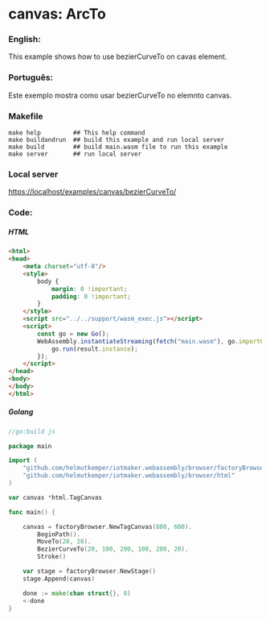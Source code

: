 # canvas: ArcTo

### English:

This example shows how to use bezierCurveTo on cavas element.

### Português:

Este exemplo mostra como usar bezierCurveTo no elemnto canvas.

### Makefile

```shell
make help         ## This help command
make buildandrun  ## build this example and run local server
make build        ## build main.wasm file to run this example
make server       ## run local server
```

### Local server

[https://localhost/examples/canvas/bezierCurveTo/](https://localhost/examples/canvas/bezierCurveTo/)

### Code:

##### HTML

```html
<html>
<head>
    <meta charset="utf-8"/>
    <style>
        body {
            margin: 0 !important;
            padding: 0 !important;
        }
    </style>
    <script src="../../support/wasm_exec.js"></script>
    <script>
        const go = new Go();
        WebAssembly.instantiateStreaming(fetch("main.wasm"), go.importObject).then((result) => {
            go.run(result.instance);
        });
    </script>
</head>
<body>
</body>
</html>
```

##### Golang

```go
//go:build js

package main

import (
	"github.com/helmutkemper/iotmaker.webassembly/browser/factoryBrowser"
	"github.com/helmutkemper/iotmaker.webassembly/browser/html"
)

var canvas *html.TagCanvas

func main() {

	canvas = factoryBrowser.NewTagCanvas(800, 600).
		BeginPath().
		MoveTo(20, 20).
		BezierCurveTo(20, 100, 200, 100, 200, 20).
		Stroke()

	var stage = factoryBrowser.NewStage()
	stage.Append(canvas)

	done := make(chan struct{}, 0)
	<-done
}
```
